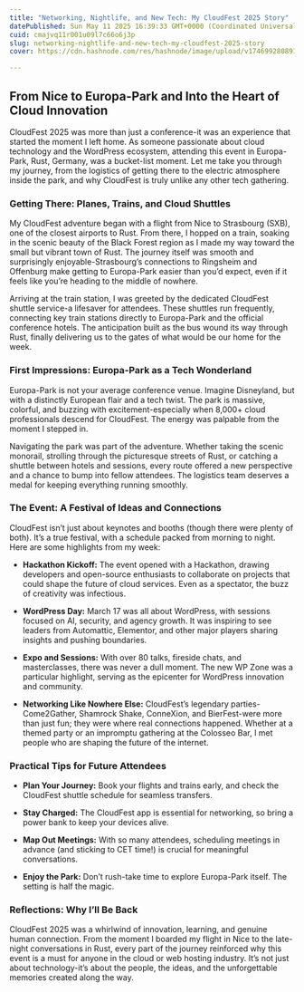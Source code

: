 ```yaml
---
title: "Networking, Nightlife, and New Tech: My CloudFest 2025 Story"
datePublished: Sun May 11 2025 16:39:33 GMT+0000 (Coordinated Universal Time)
cuid: cmajvq11r001u09l7c66o6j3p
slug: networking-nightlife-and-new-tech-my-cloudfest-2025-story
cover: https://cdn.hashnode.com/res/hashnode/image/upload/v1746992808913/3c501855-108d-483e-ac56-5043cd967331.jpeg

---
```


## From Nice to Europa-Park and Into the Heart of Cloud Innovation

CloudFest 2025 was more than just a conference-it was an experience that started the moment I left home. As someone passionate about cloud technology and the WordPress ecosystem, attending this event in Europa-Park, Rust, Germany, was a bucket-list moment. Let me take you through my journey, from the logistics of getting there to the electric atmosphere inside the park, and why CloudFest is truly unlike any other tech gathering.

### Getting There: Planes, Trains, and Cloud Shuttles

My CloudFest adventure began with a flight from Nice to Strasbourg (SXB), one of the closest airports to Rust. From there, I hopped on a train, soaking in the scenic beauty of the Black Forest region as I made my way toward the small but vibrant town of Rust. The journey itself was smooth and surprisingly enjoyable-Strasbourg’s connections to Ringsheim and Offenburg make getting to Europa-Park easier than you’d expect, even if it feels like you’re heading to the middle of nowhere.

Arriving at the train station, I was greeted by the dedicated CloudFest shuttle service-a lifesaver for attendees. These shuttles run frequently, connecting key train stations directly to Europa-Park and the official conference hotels. The anticipation built as the bus wound its way through Rust, finally delivering us to the gates of what would be our home for the week.

### First Impressions: Europa-Park as a Tech Wonderland

Europa-Park is not your average conference venue. Imagine Disneyland, but with a distinctly European flair and a tech twist. The park is massive, colorful, and buzzing with excitement-especially when 8,000+ cloud professionals descend for CloudFest. The energy was palpable from the moment I stepped in.

Navigating the park was part of the adventure. Whether taking the scenic monorail, strolling through the picturesque streets of Rust, or catching a shuttle between hotels and sessions, every route offered a new perspective and a chance to bump into fellow attendees. The logistics team deserves a medal for keeping everything running smoothly.

### The Event: A Festival of Ideas and Connections

CloudFest isn’t just about keynotes and booths (though there were plenty of both). It’s a true festival, with a schedule packed from morning to night. Here are some highlights from my week:

* **Hackathon Kickoff:** The event opened with a Hackathon, drawing developers and open-source enthusiasts to collaborate on projects that could shape the future of cloud services. Even as a spectator, the buzz of creativity was infectious.
    
* **WordPress Day:** March 17 was all about WordPress, with sessions focused on AI, security, and agency growth. It was inspiring to see leaders from Automattic, Elementor, and other major players sharing insights and pushing boundaries.
    
* **Expo and Sessions:** With over 80 talks, fireside chats, and masterclasses, there was never a dull moment. The new WP Zone was a particular highlight, serving as the epicenter for WordPress innovation and community.
    
* **Networking Like Nowhere Else:** CloudFest’s legendary parties-Come2Gather, Shamrock Shake, ConneXion, and BierFest-were more than just fun; they were where real connections happened. Whether at a themed party or an impromptu gathering at the Colosseo Bar, I met people who are shaping the future of the internet.
    

### Practical Tips for Future Attendees

* **Plan Your Journey:** Book your flights and trains early, and check the CloudFest shuttle schedule for seamless transfers.
    
* **Stay Charged:** The CloudFest app is essential for networking, so bring a power bank to keep your devices alive.
    
* **Map Out Meetings:** With so many attendees, scheduling meetings in advance (and sticking to CET time!) is crucial for meaningful conversations.
    
* **Enjoy the Park:** Don’t rush-take time to explore Europa-Park itself. The setting is half the magic.
    

### Reflections: Why I’ll Be Back

CloudFest 2025 was a whirlwind of innovation, learning, and genuine human connection. From the moment I boarded my flight in Nice to the late-night conversations in Rust, every part of the journey reinforced why this event is a must for anyone in the cloud or web hosting industry. It’s not just about technology-it’s about the people, the ideas, and the unforgettable memories created along the way.